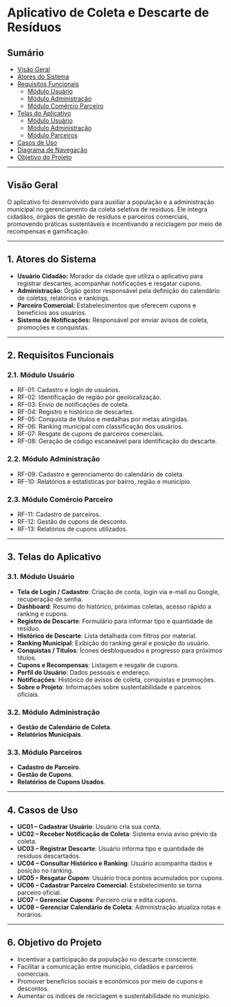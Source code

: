 # Aplicativo de Coleta e Descarte de Resíduos

## Sumário
- [Visão Geral](#visão-geral)
- [Atores do Sistema](#1-atores-do-sistema)
- [Requisitos Funcionais](#2-requisitos-funcionais)
  - [Módulo Usuário](#21-módulo-usuário)
  - [Módulo Administração](#22-módulo-administração)
  - [Módulo Comércio Parceiro](#23-módulo-comércio-parceiro)
- [Telas do Aplicativo](#3-telas-do-aplicativo)
  - [Módulo Usuário](#31-módulo-usuário)
  - [Módulo Administração](#32-módulo-administração)
  - [Módulo Parceiros](#33-módulo-parceiros)
- [Casos de Uso](#4-casos-de-uso)
- [Diagrama de Navegação](#5-diagrama-de-navegação)
- [Objetivo do Projeto](#6-objetivo-do-projeto)

---

## Visão Geral
O aplicativo foi desenvolvido para auxiliar a população e a administração municipal no gerenciamento da coleta seletiva de resíduos. Ele integra cidadãos, órgãos de gestão de resíduos e parceiros comerciais, promovendo práticas sustentáveis e incentivando a reciclagem por meio de recompensas e gamificação.

---

## 1. Atores do Sistema
- **Usuário Cidadão:** Morador da cidade que utiliza o aplicativo para registrar descartes, acompanhar notificações e resgatar cupons.  
- **Administração:** Órgão gestor responsável pela definição do calendário de coletas, relatórios e rankings.  
- **Parceiro Comercial:** Estabelecimentos que oferecem cupons e benefícios aos usuários.  
- **Sistema de Notificações:** Responsável por enviar avisos de coleta, promoções e conquistas.

---

## 2. Requisitos Funcionais

### 2.1. Módulo Usuário
- RF-01: Cadastro e login de usuários.  
- RF-02: Identificação de região por geolocalização.  
- RF-03: Envio de notificações de coleta.  
- RF-04: Registro e histórico de descartes.  
- RF-05: Conquista de títulos e medalhas por metas atingidas.  
- RF-06: Ranking municipal com classificação dos usuários.  
- RF-07: Resgate de cupons de parceiros comerciais.  
- RF-08: Geração de código escaneável para identificação do descarte.  

### 2.2. Módulo Administração
- RF-09: Cadastro e gerenciamento do calendário de coleta.  
- RF-10: Relatórios e estatísticas por bairro, região e município.  

### 2.3. Módulo Comércio Parceiro
- RF-11: Cadastro de parceiros.  
- RF-12: Gestão de cupons de desconto.  
- RF-13: Relatórios de cupons utilizados.  

---

## 3. Telas do Aplicativo

### 3.1. Módulo Usuário
- **Tela de Login / Cadastro**: Criação de conta, login via e-mail ou Google, recuperação de senha.  
- **Dashboard**: Resumo do histórico, próximas coletas, acesso rápido a ranking e cupons.  
- **Registro de Descarte**: Formulário para informar tipo e quantidade de resíduo.  
- **Histórico de Descarte**: Lista detalhada com filtros por material.  
- **Ranking Municipal**: Exibição do ranking geral e posição do usuário.  
- **Conquistas / Títulos**: Ícones desbloqueados e progresso para próximos títulos.  
- **Cupons e Recompensas**: Listagem e resgate de cupons.  
- **Perfil do Usuário**: Dados pessoais e endereço.  
- **Notificações**: Histórico de avisos de coleta, conquistas e promoções.  
- **Sobre o Projeto**: Informações sobre sustentabilidade e parceiros oficiais.  

### 3.2. Módulo Administração
- **Gestão de Calendário de Coleta**.  
- **Relatórios Municipais**.  

### 3.3. Módulo Parceiros
- **Cadastro de Parceiro**.  
- **Gestão de Cupons**.  
- **Relatórios de Cupons Usados**.  

---

## 4. Casos de Uso
- **UC01 – Cadastrar Usuário**: Usuário cria sua conta.  
- **UC02 – Receber Notificação de Coleta**: Sistema envia aviso prévio da coleta.  
- **UC03 – Registrar Descarte**: Usuário informa tipo e quantidade de resíduos descartados.  
- **UC04 – Consultar Histórico e Ranking**: Usuário acompanha dados e posição no ranking.  
- **UC05 – Resgatar Cupom**: Usuário troca pontos acumulados por cupons.  
- **UC06 – Cadastrar Parceiro Comercial**: Estabelecimento se torna parceiro oficial.  
- **UC07 – Gerenciar Cupons**: Parceiro cria e edita cupons.  
- **UC08 – Gerenciar Calendário de Coleta**: Administração atualiza rotas e horários.  

---

## 6. Objetivo do Projeto
- Incentivar a participação da população no descarte consciente.  
- Facilitar a comunicação entre município, cidadãos e parceiros comerciais.  
- Promover benefícios sociais e econômicos por meio de cupons e descontos.  
- Aumentar os índices de reciclagem e sustentabilidade no município.  
